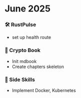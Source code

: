 # June 2025

### 🛠 RustPulse
- set up health route

### 📘 Crypto Book
- Init mdbook
- Create chapters skeleton

### 🌱 Side Skills
- Implement Docker, Kubernetes
